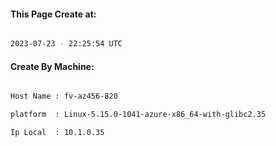 
   
#### This Page Create at:

```bash

2023-07-23 - 22:25:54 UTC

```

#### Create By Machine:

```bash

Host Name : fv-az456-820

platform  : Linux-5.15.0-1041-azure-x86_64-with-glibc2.35

Ip Local  : 10.1.0.35

```

